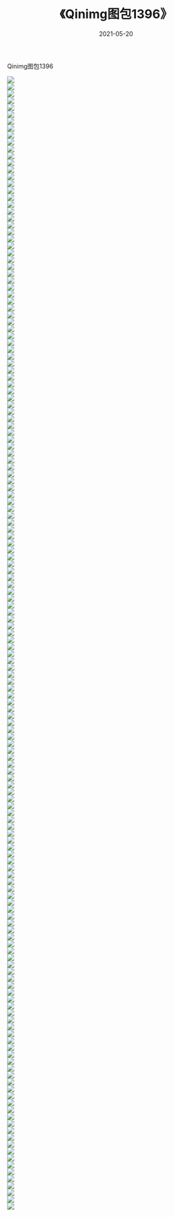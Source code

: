 ﻿---
layout: post
title:  《Qinimg图包1396》
date:   2021-05-20
img: http://imgx.orgx.ga/Qinimg图包/Qinimg图包1396/000.jpg
categories: [美女, 清纯, 唯美]
---

Qinimg图包1396

 ![](http://imgx.orgx.ga/Qinimg图包/Qinimg图包1396/001.jpg) <br>![](http://imgx.orgx.ga/Qinimg图包/Qinimg图包1396/002.jpg) <br>![](http://imgx.orgx.ga/Qinimg图包/Qinimg图包1396/003.jpg) <br>![](http://imgx.orgx.ga/Qinimg图包/Qinimg图包1396/004.jpg) <br>![](http://imgx.orgx.ga/Qinimg图包/Qinimg图包1396/005.jpg) <br>![](http://imgx.orgx.ga/Qinimg图包/Qinimg图包1396/006.jpg) <br>![](http://imgx.orgx.ga/Qinimg图包/Qinimg图包1396/007.jpg) <br>![](http://imgx.orgx.ga/Qinimg图包/Qinimg图包1396/008.jpg) <br>![](http://imgx.orgx.ga/Qinimg图包/Qinimg图包1396/009.jpg) <br>![](http://imgx.orgx.ga/Qinimg图包/Qinimg图包1396/010.jpg) <br>![](http://imgx.orgx.ga/Qinimg图包/Qinimg图包1396/011.jpg) <br>![](http://imgx.orgx.ga/Qinimg图包/Qinimg图包1396/012.jpg) <br>![](http://imgx.orgx.ga/Qinimg图包/Qinimg图包1396/013.jpg) <br>![](http://imgx.orgx.ga/Qinimg图包/Qinimg图包1396/014.jpg) <br>![](http://imgx.orgx.ga/Qinimg图包/Qinimg图包1396/015.jpg) <br>![](http://imgx.orgx.ga/Qinimg图包/Qinimg图包1396/016.jpg) <br>![](http://imgx.orgx.ga/Qinimg图包/Qinimg图包1396/017.jpg) <br>![](http://imgx.orgx.ga/Qinimg图包/Qinimg图包1396/018.jpg) <br>![](http://imgx.orgx.ga/Qinimg图包/Qinimg图包1396/019.jpg) <br>![](http://imgx.orgx.ga/Qinimg图包/Qinimg图包1396/020.jpg) <br>![](http://imgx.orgx.ga/Qinimg图包/Qinimg图包1396/021.jpg) <br>![](http://imgx.orgx.ga/Qinimg图包/Qinimg图包1396/022.jpg) <br>![](http://imgx.orgx.ga/Qinimg图包/Qinimg图包1396/023.jpg) <br>![](http://imgx.orgx.ga/Qinimg图包/Qinimg图包1396/024.jpg) <br>![](http://imgx.orgx.ga/Qinimg图包/Qinimg图包1396/025.jpg) <br>![](http://imgx.orgx.ga/Qinimg图包/Qinimg图包1396/026.jpg) <br>![](http://imgx.orgx.ga/Qinimg图包/Qinimg图包1396/027.jpg) <br>![](http://imgx.orgx.ga/Qinimg图包/Qinimg图包1396/028.jpg) <br>![](http://imgx.orgx.ga/Qinimg图包/Qinimg图包1396/029.jpg) <br>![](http://imgx.orgx.ga/Qinimg图包/Qinimg图包1396/030.jpg) <br>![](http://imgx.orgx.ga/Qinimg图包/Qinimg图包1396/031.jpg) <br>![](http://imgx.orgx.ga/Qinimg图包/Qinimg图包1396/032.jpg) <br>![](http://imgx.orgx.ga/Qinimg图包/Qinimg图包1396/033.jpg) <br>![](http://imgx.orgx.ga/Qinimg图包/Qinimg图包1396/034.jpg) <br>![](http://imgx.orgx.ga/Qinimg图包/Qinimg图包1396/035.jpg) <br>![](http://imgx.orgx.ga/Qinimg图包/Qinimg图包1396/036.jpg) <br>![](http://imgx.orgx.ga/Qinimg图包/Qinimg图包1396/037.jpg) <br>![](http://imgx.orgx.ga/Qinimg图包/Qinimg图包1396/038.jpg) <br>![](http://imgx.orgx.ga/Qinimg图包/Qinimg图包1396/039.jpg) <br>![](http://imgx.orgx.ga/Qinimg图包/Qinimg图包1396/040.jpg) <br>![](http://imgx.orgx.ga/Qinimg图包/Qinimg图包1396/041.jpg) <br>![](http://imgx.orgx.ga/Qinimg图包/Qinimg图包1396/042.jpg) <br>![](http://imgx.orgx.ga/Qinimg图包/Qinimg图包1396/043.jpg) <br>![](http://imgx.orgx.ga/Qinimg图包/Qinimg图包1396/044.jpg) <br>![](http://imgx.orgx.ga/Qinimg图包/Qinimg图包1396/045.jpg) <br>![](http://imgx.orgx.ga/Qinimg图包/Qinimg图包1396/046.jpg) <br>![](http://imgx.orgx.ga/Qinimg图包/Qinimg图包1396/047.jpg) <br>![](http://imgx.orgx.ga/Qinimg图包/Qinimg图包1396/048.jpg) <br>![](http://imgx.orgx.ga/Qinimg图包/Qinimg图包1396/049.jpg) <br>![](http://imgx.orgx.ga/Qinimg图包/Qinimg图包1396/050.jpg) <br>![](http://imgx.orgx.ga/Qinimg图包/Qinimg图包1396/051.jpg) <br>![](http://imgx.orgx.ga/Qinimg图包/Qinimg图包1396/052.jpg) <br>![](http://imgx.orgx.ga/Qinimg图包/Qinimg图包1396/053.jpg) <br>![](http://imgx.orgx.ga/Qinimg图包/Qinimg图包1396/054.jpg) <br>![](http://imgx.orgx.ga/Qinimg图包/Qinimg图包1396/055.jpg) <br>![](http://imgx.orgx.ga/Qinimg图包/Qinimg图包1396/056.jpg) <br>![](http://imgx.orgx.ga/Qinimg图包/Qinimg图包1396/057.jpg) <br>![](http://imgx.orgx.ga/Qinimg图包/Qinimg图包1396/058.jpg) <br>![](http://imgx.orgx.ga/Qinimg图包/Qinimg图包1396/059.jpg) <br>![](http://imgx.orgx.ga/Qinimg图包/Qinimg图包1396/060.jpg) <br>![](http://imgx.orgx.ga/Qinimg图包/Qinimg图包1396/061.jpg) <br>![](http://imgx.orgx.ga/Qinimg图包/Qinimg图包1396/062.jpg) <br>![](http://imgx.orgx.ga/Qinimg图包/Qinimg图包1396/063.jpg) <br>![](http://imgx.orgx.ga/Qinimg图包/Qinimg图包1396/064.jpg) <br>![](http://imgx.orgx.ga/Qinimg图包/Qinimg图包1396/065.jpg) <br>![](http://imgx.orgx.ga/Qinimg图包/Qinimg图包1396/066.jpg) <br>![](http://imgx.orgx.ga/Qinimg图包/Qinimg图包1396/067.jpg) <br>![](http://imgx.orgx.ga/Qinimg图包/Qinimg图包1396/068.jpg) <br>![](http://imgx.orgx.ga/Qinimg图包/Qinimg图包1396/069.jpg) <br>![](http://imgx.orgx.ga/Qinimg图包/Qinimg图包1396/070.jpg) <br>![](http://imgx.orgx.ga/Qinimg图包/Qinimg图包1396/071.jpg) <br>![](http://imgx.orgx.ga/Qinimg图包/Qinimg图包1396/072.jpg) <br>![](http://imgx.orgx.ga/Qinimg图包/Qinimg图包1396/073.jpg) <br>![](http://imgx.orgx.ga/Qinimg图包/Qinimg图包1396/074.jpg) <br>![](http://imgx.orgx.ga/Qinimg图包/Qinimg图包1396/075.jpg) <br>![](http://imgx.orgx.ga/Qinimg图包/Qinimg图包1396/076.jpg) <br>![](http://imgx.orgx.ga/Qinimg图包/Qinimg图包1396/077.jpg) <br>![](http://imgx.orgx.ga/Qinimg图包/Qinimg图包1396/078.jpg) <br>![](http://imgx.orgx.ga/Qinimg图包/Qinimg图包1396/079.jpg) <br>![](http://imgx.orgx.ga/Qinimg图包/Qinimg图包1396/080.jpg) <br>![](http://imgx.orgx.ga/Qinimg图包/Qinimg图包1396/081.jpg) <br>![](http://imgx.orgx.ga/Qinimg图包/Qinimg图包1396/082.jpg) <br>![](http://imgx.orgx.ga/Qinimg图包/Qinimg图包1396/083.jpg) <br>![](http://imgx.orgx.ga/Qinimg图包/Qinimg图包1396/084.jpg) <br>![](http://imgx.orgx.ga/Qinimg图包/Qinimg图包1396/085.jpg) <br>![](http://imgx.orgx.ga/Qinimg图包/Qinimg图包1396/086.jpg) <br>![](http://imgx.orgx.ga/Qinimg图包/Qinimg图包1396/087.jpg) <br>![](http://imgx.orgx.ga/Qinimg图包/Qinimg图包1396/088.jpg) <br>![](http://imgx.orgx.ga/Qinimg图包/Qinimg图包1396/089.jpg) <br>![](http://imgx.orgx.ga/Qinimg图包/Qinimg图包1396/090.jpg) <br>![](http://imgx.orgx.ga/Qinimg图包/Qinimg图包1396/091.jpg) <br>![](http://imgx.orgx.ga/Qinimg图包/Qinimg图包1396/092.jpg) <br>![](http://imgx.orgx.ga/Qinimg图包/Qinimg图包1396/093.jpg) <br>![](http://imgx.orgx.ga/Qinimg图包/Qinimg图包1396/094.jpg) <br>![](http://imgx.orgx.ga/Qinimg图包/Qinimg图包1396/095.jpg) <br>![](http://imgx.orgx.ga/Qinimg图包/Qinimg图包1396/096.jpg) <br>![](http://imgx.orgx.ga/Qinimg图包/Qinimg图包1396/097.jpg) <br>![](http://imgx.orgx.ga/Qinimg图包/Qinimg图包1396/098.jpg) <br>![](http://imgx.orgx.ga/Qinimg图包/Qinimg图包1396/099.jpg) <br>![](http://imgx.orgx.ga/Qinimg图包/Qinimg图包1396/100.jpg) <br>![](http://imgx.orgx.ga/Qinimg图包/Qinimg图包1396/101.jpg) <br>![](http://imgx.orgx.ga/Qinimg图包/Qinimg图包1396/102.jpg) <br>![](http://imgx.orgx.ga/Qinimg图包/Qinimg图包1396/103.jpg) <br>![](http://imgx.orgx.ga/Qinimg图包/Qinimg图包1396/104.jpg) <br>![](http://imgx.orgx.ga/Qinimg图包/Qinimg图包1396/105.jpg) <br>![](http://imgx.orgx.ga/Qinimg图包/Qinimg图包1396/106.jpg) <br>![](http://imgx.orgx.ga/Qinimg图包/Qinimg图包1396/107.jpg) <br>![](http://imgx.orgx.ga/Qinimg图包/Qinimg图包1396/108.jpg) <br>![](http://imgx.orgx.ga/Qinimg图包/Qinimg图包1396/109.jpg) <br>![](http://imgx.orgx.ga/Qinimg图包/Qinimg图包1396/110.jpg) <br>![](http://imgx.orgx.ga/Qinimg图包/Qinimg图包1396/111.jpg) <br>![](http://imgx.orgx.ga/Qinimg图包/Qinimg图包1396/112.jpg) <br>![](http://imgx.orgx.ga/Qinimg图包/Qinimg图包1396/113.jpg) <br>![](http://imgx.orgx.ga/Qinimg图包/Qinimg图包1396/114.jpg) <br>![](http://imgx.orgx.ga/Qinimg图包/Qinimg图包1396/115.jpg) <br>![](http://imgx.orgx.ga/Qinimg图包/Qinimg图包1396/116.jpg) <br>![](http://imgx.orgx.ga/Qinimg图包/Qinimg图包1396/117.jpg) <br>![](http://imgx.orgx.ga/Qinimg图包/Qinimg图包1396/118.jpg) <br>![](http://imgx.orgx.ga/Qinimg图包/Qinimg图包1396/119.jpg) <br>![](http://imgx.orgx.ga/Qinimg图包/Qinimg图包1396/120.jpg) <br>![](http://imgx.orgx.ga/Qinimg图包/Qinimg图包1396/121.jpg) <br>![](http://imgx.orgx.ga/Qinimg图包/Qinimg图包1396/122.jpg) <br>![](http://imgx.orgx.ga/Qinimg图包/Qinimg图包1396/123.jpg) <br>![](http://imgx.orgx.ga/Qinimg图包/Qinimg图包1396/124.jpg) <br>![](http://imgx.orgx.ga/Qinimg图包/Qinimg图包1396/125.jpg) <br>![](http://imgx.orgx.ga/Qinimg图包/Qinimg图包1396/126.jpg) <br>![](http://imgx.orgx.ga/Qinimg图包/Qinimg图包1396/127.jpg) <br>![](http://imgx.orgx.ga/Qinimg图包/Qinimg图包1396/128.jpg) <br>![](http://imgx.orgx.ga/Qinimg图包/Qinimg图包1396/129.jpg) <br>![](http://imgx.orgx.ga/Qinimg图包/Qinimg图包1396/130.jpg) <br>![](http://imgx.orgx.ga/Qinimg图包/Qinimg图包1396/131.jpg) <br>![](http://imgx.orgx.ga/Qinimg图包/Qinimg图包1396/132.jpg) <br>![](http://imgx.orgx.ga/Qinimg图包/Qinimg图包1396/133.jpg) <br>![](http://imgx.orgx.ga/Qinimg图包/Qinimg图包1396/134.jpg) <br>![](http://imgx.orgx.ga/Qinimg图包/Qinimg图包1396/135.jpg) <br>![](http://imgx.orgx.ga/Qinimg图包/Qinimg图包1396/136.jpg) <br>![](http://imgx.orgx.ga/Qinimg图包/Qinimg图包1396/137.jpg) <br>![](http://imgx.orgx.ga/Qinimg图包/Qinimg图包1396/138.jpg) <br>![](http://imgx.orgx.ga/Qinimg图包/Qinimg图包1396/139.jpg) <br>![](http://imgx.orgx.ga/Qinimg图包/Qinimg图包1396/140.jpg) <br>![](http://imgx.orgx.ga/Qinimg图包/Qinimg图包1396/141.jpg) <br>![](http://imgx.orgx.ga/Qinimg图包/Qinimg图包1396/142.jpg) <br>![](http://imgx.orgx.ga/Qinimg图包/Qinimg图包1396/143.jpg) <br>![](http://imgx.orgx.ga/Qinimg图包/Qinimg图包1396/144.jpg) <br>![](http://imgx.orgx.ga/Qinimg图包/Qinimg图包1396/145.jpg) <br>![](http://imgx.orgx.ga/Qinimg图包/Qinimg图包1396/146.jpg) <br>![](http://imgx.orgx.ga/Qinimg图包/Qinimg图包1396/147.jpg) <br>![](http://imgx.orgx.ga/Qinimg图包/Qinimg图包1396/148.jpg) <br>![](http://imgx.orgx.ga/Qinimg图包/Qinimg图包1396/149.jpg) <br>![](http://imgx.orgx.ga/Qinimg图包/Qinimg图包1396/150.jpg) <br>![](http://imgx.orgx.ga/Qinimg图包/Qinimg图包1396/151.jpg) <br>![](http://imgx.orgx.ga/Qinimg图包/Qinimg图包1396/152.jpg) <br>![](http://imgx.orgx.ga/Qinimg图包/Qinimg图包1396/153.jpg) <br>![](http://imgx.orgx.ga/Qinimg图包/Qinimg图包1396/154.jpg) <br>![](http://imgx.orgx.ga/Qinimg图包/Qinimg图包1396/155.jpg) <br>![](http://imgx.orgx.ga/Qinimg图包/Qinimg图包1396/156.jpg) <br>![](http://imgx.orgx.ga/Qinimg图包/Qinimg图包1396/157.jpg) <br>![](http://imgx.orgx.ga/Qinimg图包/Qinimg图包1396/158.jpg) <br>![](http://imgx.orgx.ga/Qinimg图包/Qinimg图包1396/159.jpg) <br>![](http://imgx.orgx.ga/Qinimg图包/Qinimg图包1396/160.jpg) <br>![](http://imgx.orgx.ga/Qinimg图包/Qinimg图包1396/161.jpg) <br>![](http://imgx.orgx.ga/Qinimg图包/Qinimg图包1396/162.jpg) <br>![](http://imgx.orgx.ga/Qinimg图包/Qinimg图包1396/163.jpg) <br>![](http://imgx.orgx.ga/Qinimg图包/Qinimg图包1396/164.jpg) <br>